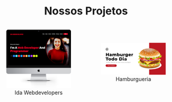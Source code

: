<h1 style="text-align:center;">Nossos Projetos</h1>

<div style="display:block;margin:auto;">
	<div style="display:flex;flex-direction:row;justify-content:center;align-items:center">
		<figure>
			<img style="width:350px" src="https://raw.githubusercontent.com/ezequielsousa-devbr/idawebdeveloper/V1.2.0/assets/img/screenshot-ipad-desktop.png" alt="ida webdevelopers" />
			<figcaption style="text-align:center;">Ida Webdevelopers</figcaption>
		</figure>
		<figure>
			<img style="width:350px" src="https://raw.githubusercontent.com/ezequielsousa-devbr/hamburgerking/main/assets/arquivos/imagens/screenshot-hamburgerking-main.png" alt="hamburgueria" />
			<figcaption style="text-align:center;">Hamburgueria</figcaption>
		</figure>
	</div>
</div>